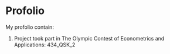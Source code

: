 # Profolio
My profolio contain: 
1. Project took part in The Olympic Contest of Econometrics and Applications: 434_QSK_2
